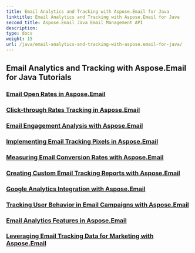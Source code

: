 ```yaml
---
title: Email Analytics and Tracking with Aspose.Email for Java
linktitle: Email Analytics and Tracking with Aspose.Email for Java
second_title: Aspose.Email Java Email Management API
description: 
type: docs
weight: 15
url: /java/email-analytics-and-tracking-with-aspose.email-for-java/
---
```


## Email Analytics and Tracking with Aspose.Email for Java Tutorials
### [Email Open Rates in Aspose.Email](./email-open-rates/)
### [Click-through Rates Tracking in Aspose.Email](./click-through-rates-tracking/)
### [Email Engagement Analysis with Aspose.Email](./email-engagement-analysis/)
### [Implementing Email Tracking Pixels in Aspose.Email](./implementing-email-tracking-pixels/)
### [Measuring Email Conversion Rates with Aspose.Email](./measuring-email-conversion-rates/)
### [Creating Custom Email Tracking Reports with Aspose.Email](./creating-custom-email-tracking-reports/)
### [Google Analytics Integration with Aspose.Email](./google-analytics-integration/)
### [Tracking User Behavior in Email Campaigns with Aspose.Email](./tracking-user-behavior-in-email-campaigns/)
### [Email Analytics Features in Aspose.Email](./email-analytics-features/)
### [Leveraging Email Tracking Data for Marketing with Aspose.Email](./leveraging-email-tracking-data-for-marketing/)